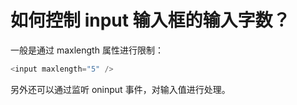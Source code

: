 # 如何控制 input 输入框的输入字数？

一般是通过 maxlength 属性进行限制：
```js
<input maxlength="5" />
```
另外还可以通过监听 οninput 事件，对输入值进行处理。
